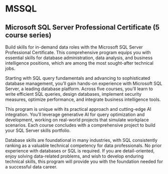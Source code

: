 # MSSQL
## Microsoft SQL Server Professional Certificate (5 course series)

Build skills for in-demand data roles with the Microsoft SQL Server Professional Certificate. This comprehensive program equips you with essential skills for database administration, data analysis, and business intelligence positions, which are among the most sought-after technical jobs.

Starting with SQL query fundamentals and advancing to sophisticated database management, you’ll gain hands-on experience with Microsoft SQL Server, a leading database platform. Across five courses, you'll learn to write efficient SQL queries, design databases, implement security measures, optimize performance, and integrate business intelligence tools.

This program is unique with its practical approach and cutting-edge AI integration. You’ll leverage generative AI for query optimization and development, working on real-world projects that simulate workplace scenarios. Each course concludes with a comprehensive project to build your SQL Server skills portfolio.

Database skills are foundational in many industries, with SQL consistently ranking as a valuable technical competency for data professionals. No prior experience with databases or SQL is required. If you are detail-oriented, enjoy solving data-related problems, and wish to develop enduring technical skills, this program will provide you with the foundation needed for a successful data career.
